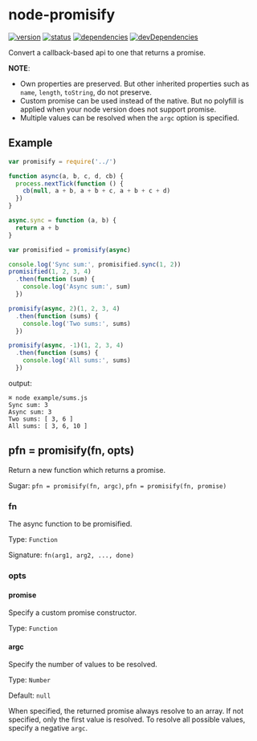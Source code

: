 # node-promisify
[![version](https://img.shields.io/npm/v/node-promisify.svg)](https://www.npmjs.org/package/node-promisify)
[![status](https://travis-ci.org/zoubin/node-promisify.svg?branch=master)](https://travis-ci.org/zoubin/node-promisify)
[![dependencies](https://david-dm.org/zoubin/node-promisify.svg)](https://david-dm.org/zoubin/node-promisify)
[![devDependencies](https://david-dm.org/zoubin/node-promisify/dev-status.svg)](https://david-dm.org/zoubin/node-promisify#info=devDependencies)

Convert a callback-based api to one that returns a promise.

**NOTE**:
* Own properties are preserved. But other inherited properties such as `name`, `length`, `toString`, do not preserve.
* Custom promise can be used instead of the native. But no polyfill is applied when your node version does not support promise.
* Multiple values can be resolved when the `argc` option is specified.


## Example

```javascript
var promisify = require('../')

function async(a, b, c, d, cb) {
  process.nextTick(function () {
    cb(null, a + b, a + b + c, a + b + c + d)
  })
}

async.sync = function (a, b) {
  return a + b
}

var promisified = promisify(async)

console.log('Sync sum:', promisified.sync(1, 2))
promisified(1, 2, 3, 4)
  .then(function (sum) {
    console.log('Async sum:', sum)
  })

promisify(async, 2)(1, 2, 3, 4)
  .then(function (sums) {
    console.log('Two sums:', sums)
  })

promisify(async, -1)(1, 2, 3, 4)
  .then(function (sums) {
    console.log('All sums:', sums)
  })

```

output:

```
⌘ node example/sums.js
Sync sum: 3
Async sum: 3
Two sums: [ 3, 6 ]
All sums: [ 3, 6, 10 ]

```

## pfn = promisify(fn, opts)
Return a new function which returns a promise.

Sugar: `pfn = promisify(fn, argc)`, `pfn = promisify(fn, promise)`

### fn
The async function to be promisified.

Type: `Function`

Signature: `fn(arg1, arg2, ..., done)`

### opts

#### promise
Specify a custom promise constructor.

Type: `Function`

#### argc
Specify the number of values to be resolved.

Type: `Number`

Default: `null`

When specified, the returned promise always resolve to an array.
If not specified, only the first value is resolved.
To resolve all possible values, specify a negative `argc`.

